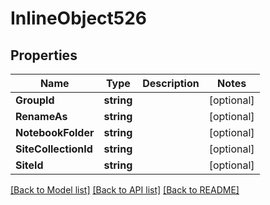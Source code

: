 # InlineObject526

## Properties

Name | Type | Description | Notes
------------ | ------------- | ------------- | -------------
**GroupId** | **string** |  | [optional] 
**RenameAs** | **string** |  | [optional] 
**NotebookFolder** | **string** |  | [optional] 
**SiteCollectionId** | **string** |  | [optional] 
**SiteId** | **string** |  | [optional] 

[[Back to Model list]](../README.md#documentation-for-models) [[Back to API list]](../README.md#documentation-for-api-endpoints) [[Back to README]](../README.md)


